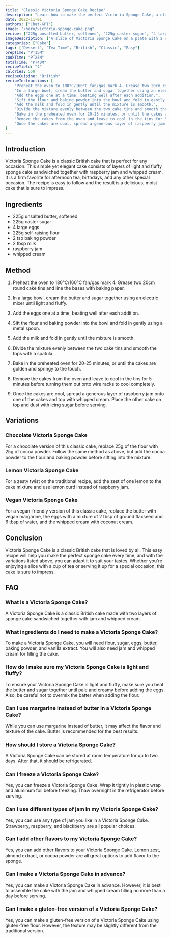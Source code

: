 ```yaml
---
title: "Classic Victoria Sponge Cake Recipe"
description: "Learn how to make the perfect Victoria Sponge Cake, a classic British cake that is perfect for any occasion. This recipe is easy to follow and results in a delicious, moist cake that is sure to impress."
date: 2022-11-01
authors: ["Chat-GPT"]
image: "/hero/victoria-sponge-cake.png"
recipe: ["225g unsalted butter, softened", "225g caster sugar", "4 large eggs", "225g self-raising flour", "2 tsp baking powder", "2 tbsp milk", "raspberry jam", "whipped cream"]
imageDescription: ["A slice of Victoria Sponge Cake on a plate with a cup of tea", "A whole Victoria Sponge Cake on a cake stand", "A cross-section of a Victoria Sponge Cake showing the layers of sponge, jam, and cream", "A close-up of a slice of Victoria Sponge Cake with a dollop of cream on top"]
categories: ["Cake"]
tags: ["Dessert", "Tea Time", "British", "Classic", "Easy"]
prepTime: "PT15M"
cookTime: "PT25M"
totalTime: "PT40M"
recipeYield: "4"
calories: 550
recipeCuisine: "British"
recipeInstructions: [
    "Preheat the oven to 180°C/160°C fan/gas mark 4. Grease two 20cm round cake tins and line the bases with baking paper.",
    "In a large bowl, cream the butter and sugar together using an electric mixer until light and fluffy.",
    "Add the eggs one at a time, beating well after each addition.",
    "Sift the flour and baking powder into the bowl and fold in gently using a metal spoon.",
    "Add the milk and fold in gently until the mixture is smooth.",
    "Divide the mixture evenly between the two cake tins and smooth the tops with a spatula.",
    "Bake in the preheated oven for 20-25 minutes, or until the cakes are golden and springy to the touch.",
    "Remove the cakes from the oven and leave to cool in the tins for 5 minutes before turning them out onto wire racks to cool completely.",
    "Once the cakes are cool, spread a generous layer of raspberry jam onto one of the cakes and top with whipped cream. Place the other cake on top and dust with icing sugar before serving."
]
---
```


## Introduction

Victoria Sponge Cake is a classic British cake that is perfect for any occasion. This simple yet elegant cake consists of layers of light and fluffy sponge cake sandwiched together with raspberry jam and whipped cream. It is a firm favorite for afternoon tea, birthdays, and any other special occasion. The recipe is easy to follow and the result is a delicious, moist cake that is sure to impress.

## Ingredients

- 225g unsalted butter, softened
- 225g caster sugar
- 4 large eggs
- 225g self-raising flour
- 2 tsp baking powder
- 2 tbsp milk
- raspberry jam
- whipped cream

## Method

1. Preheat the oven to 180°C/160°C fan/gas mark 4. Grease two 20cm round cake tins and line the bases with baking paper.

2. In a large bowl, cream the butter and sugar together using an electric mixer until light and fluffy.

3. Add the eggs one at a time, beating well after each addition.

4. Sift the flour and baking powder into the bowl and fold in gently using a metal spoon.

5. Add the milk and fold in gently until the mixture is smooth.

6. Divide the mixture evenly between the two cake tins and smooth the tops with a spatula.

7. Bake in the preheated oven for 20-25 minutes, or until the cakes are golden and springy to the touch.

8. Remove the cakes from the oven and leave to cool in the tins for 5 minutes before turning them out onto wire racks to cool completely.

9. Once the cakes are cool, spread a generous layer of raspberry jam onto one of the cakes and top with whipped cream. Place the other cake on top and dust with icing sugar before serving.

## Variations

### Chocolate Victoria Sponge Cake

For a chocolate version of this classic cake, replace 25g of the flour with 25g of cocoa powder. Follow the same method as above, but add the cocoa powder to the flour and baking powder before sifting into the mixture.

### Lemon Victoria Sponge Cake

For a zesty twist on the traditional recipe, add the zest of one lemon to the cake mixture and use lemon curd instead of raspberry jam.

### Vegan Victoria Sponge Cake

For a vegan-friendly version of this classic cake, replace the butter with vegan margarine, the eggs with a mixture of 2 tbsp of ground flaxseed and 6 tbsp of water, and the whipped cream with coconut cream.

## Conclusion

Victoria Sponge Cake is a classic British cake that is loved by all. This easy recipe will help you make the perfect sponge cake every time, and with the variations listed above, you can adapt it to suit your tastes. Whether you're enjoying a slice with a cup of tea or serving it up for a special occasion, this cake is sure to impress.

## FAQ

### What is a Victoria Sponge Cake?

A Victoria Sponge Cake is a classic British cake made with two layers of sponge cake sandwiched together with jam and whipped cream.

### What ingredients do I need to make a Victoria Sponge Cake?

To make a Victoria Sponge Cake, you will need flour, sugar, eggs, butter, baking powder, and vanilla extract. You will also need jam and whipped cream for filling the cake.

### How do I make sure my Victoria Sponge Cake is light and fluffy?

To ensure your Victoria Sponge Cake is light and fluffy, make sure you beat the butter and sugar together until pale and creamy before adding the eggs. Also, be careful not to overmix the batter when adding the flour.

### Can I use margarine instead of butter in a Victoria Sponge Cake?

While you can use margarine instead of butter, it may affect the flavor and texture of the cake. Butter is recommended for the best results.

### How should I store a Victoria Sponge Cake?

A Victoria Sponge Cake can be stored at room temperature for up to two days. After that, it should be refrigerated.

### Can I freeze a Victoria Sponge Cake?

Yes, you can freeze a Victoria Sponge Cake. Wrap it tightly in plastic wrap and aluminum foil before freezing. Thaw overnight in the refrigerator before serving.

### Can I use different types of jam in my Victoria Sponge Cake?

Yes, you can use any type of jam you like in a Victoria Sponge Cake. Strawberry, raspberry, and blackberry are all popular choices.

### Can I add other flavors to my Victoria Sponge Cake?

Yes, you can add other flavors to your Victoria Sponge Cake. Lemon zest, almond extract, or cocoa powder are all great options to add flavor to the sponge.

### Can I make a Victoria Sponge Cake in advance?

Yes, you can make a Victoria Sponge Cake in advance. However, it is best to assemble the cake with the jam and whipped cream filling no more than a day before serving.

### Can I make a gluten-free version of a Victoria Sponge Cake?

Yes, you can make a gluten-free version of a Victoria Sponge Cake using gluten-free flour. However, the texture may be slightly different from the traditional version.